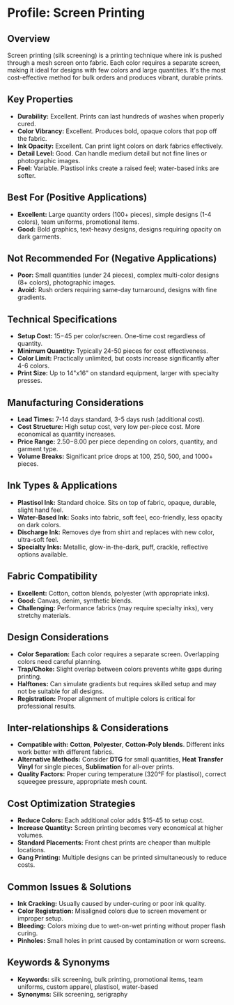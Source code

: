 # Profile: Screen Printing

## Overview
Screen printing (silk screening) is a printing technique where ink is pushed through a mesh screen onto fabric. Each color requires a separate screen, making it ideal for designs with few colors and large quantities. It's the most cost-effective method for bulk orders and produces vibrant, durable prints.

## Key Properties
- **Durability:** Excellent. Prints can last hundreds of washes when properly cured.
- **Color Vibrancy:** Excellent. Produces bold, opaque colors that pop off the fabric.
- **Ink Opacity:** Excellent. Can print light colors on dark fabrics effectively.
- **Detail Level:** Good. Can handle medium detail but not fine lines or photographic images.
- **Feel:** Variable. Plastisol inks create a raised feel; water-based inks are softer.

## Best For (Positive Applications)
- **Excellent:** Large quantity orders (100+ pieces), simple designs (1-4 colors), team uniforms, promotional items.
- **Good:** Bold graphics, text-heavy designs, designs requiring opacity on dark garments.

## Not Recommended For (Negative Applications)
- **Poor:** Small quantities (under 24 pieces), complex multi-color designs (8+ colors), photographic images.
- **Avoid:** Rush orders requiring same-day turnaround, designs with fine gradients.

## Technical Specifications
- **Setup Cost:** $15-$45 per color/screen. One-time cost regardless of quantity.
- **Minimum Quantity:** Typically 24-50 pieces for cost effectiveness.
- **Color Limit:** Practically unlimited, but costs increase significantly after 4-6 colors.
- **Print Size:** Up to 14"x16" on standard equipment, larger with specialty presses.

## Manufacturing Considerations
- **Lead Times:** 7-14 days standard, 3-5 days rush (additional cost).
- **Cost Structure:** High setup cost, very low per-piece cost. More economical as quantity increases.
- **Price Range:** $2.50-$8.00 per piece depending on colors, quantity, and garment type.
- **Volume Breaks:** Significant price drops at 100, 250, 500, and 1000+ pieces.

## Ink Types & Applications
- **Plastisol Ink:** Standard choice. Sits on top of fabric, opaque, durable, slight hand feel.
- **Water-Based Ink:** Soaks into fabric, soft feel, eco-friendly, less opacity on dark colors.
- **Discharge Ink:** Removes dye from shirt and replaces with new color, ultra-soft feel.
- **Specialty Inks:** Metallic, glow-in-the-dark, puff, crackle, reflective options available.

## Fabric Compatibility
- **Excellent:** Cotton, cotton blends, polyester (with appropriate inks).
- **Good:** Canvas, denim, synthetic blends.
- **Challenging:** Performance fabrics (may require specialty inks), very stretchy materials.

## Design Considerations
- **Color Separation:** Each color requires a separate screen. Overlapping colors need careful planning.
- **Trap/Choke:** Slight overlap between colors prevents white gaps during printing.
- **Halftones:** Can simulate gradients but requires skilled setup and may not be suitable for all designs.
- **Registration:** Proper alignment of multiple colors is critical for professional results.

## Inter-relationships & Considerations
- **Compatible with:** **Cotton**, **Polyester**, **Cotton-Poly blends**. Different inks work better with different fabrics.
- **Alternative Methods:** Consider **DTG** for small quantities, **Heat Transfer Vinyl** for single pieces, **Sublimation** for all-over prints.
- **Quality Factors:** Proper curing temperature (320°F for plastisol), correct squeegee pressure, appropriate mesh count.

## Cost Optimization Strategies
- **Reduce Colors:** Each additional color adds $15-45 to setup cost.
- **Increase Quantity:** Screen printing becomes very economical at higher volumes.
- **Standard Placements:** Front chest prints are cheaper than multiple locations.
- **Gang Printing:** Multiple designs can be printed simultaneously to reduce costs.

## Common Issues & Solutions
- **Ink Cracking:** Usually caused by under-curing or poor ink quality.
- **Color Registration:** Misaligned colors due to screen movement or improper setup.
- **Bleeding:** Colors mixing due to wet-on-wet printing without proper flash curing.
- **Pinholes:** Small holes in print caused by contamination or worn screens.

## Keywords & Synonyms
- **Keywords:** silk screening, bulk printing, promotional items, team uniforms, custom apparel, plastisol, water-based
- **Synonyms:** Silk screening, serigraphy